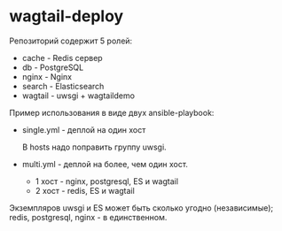 # wagtail-deploy

Репозиторий содержит 5 ролей:

+   cache - Redis сервер
+   db - PostgreSQL
+   nginx - Nginx
+   search - Elasticsearch
+   wagtail - uwsgi + wagtaildemo


Пример использования в виде двух ansible-playbook:

+   single.yml - деплой на один хост
    
    В hosts надо поправить группу uwsgi.
+   multi.yml - деплой на более, чем один хост.
    -   1 хост - nginx, postgresql, ES и wagtail
    -   2 хост - redis, ES и wagtail

Экземпляров uwsgi и ES может быть сколько угодно (независимые); redis, postgresql, nginx - в единственном.

